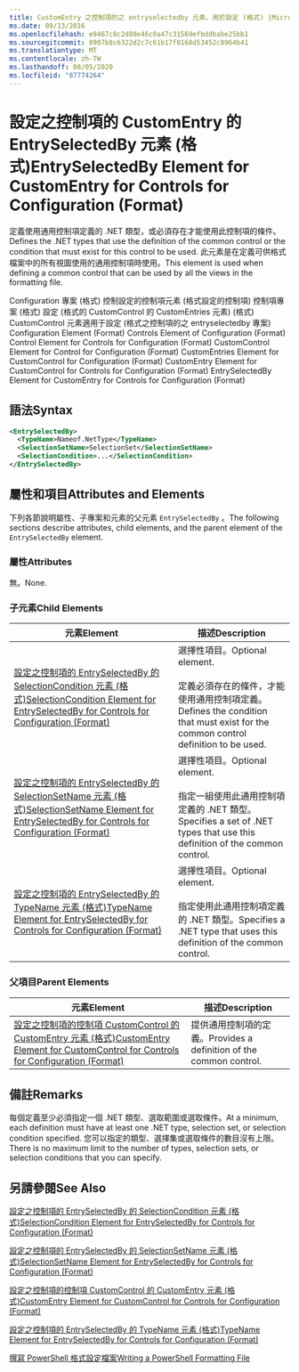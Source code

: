 ```yaml
---
title: CustomEntry 之控制項的之 entryselectedby 元素，用於設定 (格式) |Microsoft Docs
ms.date: 09/13/2016
ms.openlocfilehash: e9467c8c2d80e46c0a47c31569efbddbabe25bb1
ms.sourcegitcommit: 0907b8c6322d2c7c61b17f8168d53452c8964b41
ms.translationtype: MT
ms.contentlocale: zh-TW
ms.lasthandoff: 08/05/2020
ms.locfileid: "87774264"
---
```

# <a name="entryselectedby-element-for-customentry-for-controls-for-configuration-format"></a><span data-ttu-id="3eea2-102">設定之控制項的 CustomEntry 的 EntrySelectedBy 元素 (格式)</span><span class="sxs-lookup"><span data-stu-id="3eea2-102">EntrySelectedBy Element for CustomEntry for Controls for Configuration (Format)</span></span>

<span data-ttu-id="3eea2-103">定義使用通用控制項定義的 .NET 類型，或必須存在才能使用此控制項的條件。</span><span class="sxs-lookup"><span data-stu-id="3eea2-103">Defines the .NET types that use the definition of the common control or the condition that must exist for this control to be used.</span></span> <span data-ttu-id="3eea2-104">此元素是在定義可供格式檔案中的所有視圖使用的通用控制項時使用。</span><span class="sxs-lookup"><span data-stu-id="3eea2-104">This element is used when defining a common control that can be used by all the views in the formatting file.</span></span>

<span data-ttu-id="3eea2-105">Configuration 專案 (格式) 控制設定的控制項元素 (格式設定的控制項) 控制項專案 (格式) 設定 (格式的 CustomControl 的 CustomEntries 元素)  (格式) CustomControl 元素適用于設定 (格式之控制項的之 entryselectedby 專案) </span><span class="sxs-lookup"><span data-stu-id="3eea2-105">Configuration Element (Format) Controls Element of Configuration (Format) Control Element for Controls for Configuration (Format) CustomControl Element for Control for Configuration (Format) CustomEntries Element for CustomControl for Configuration (Format) CustomEntry Element for CustomControl for Controls for Configuration (Format) EntrySelectedBy Element for CustomEntry for Controls for Configuration (Format)</span></span>

## <a name="syntax"></a><span data-ttu-id="3eea2-106">語法</span><span class="sxs-lookup"><span data-stu-id="3eea2-106">Syntax</span></span>

```xml
<EntrySelectedBy>
  <TypeName>Nameof.NetType</TypeName>
  <SelectionSetName>SelectionSet</SelectionSetName>
  <SelectionCondition>...</SelectionCondition>
</EntrySelectedBy>
```

## <a name="attributes-and-elements"></a><span data-ttu-id="3eea2-107">屬性和項目</span><span class="sxs-lookup"><span data-stu-id="3eea2-107">Attributes and Elements</span></span>

<span data-ttu-id="3eea2-108">下列各節說明屬性、子專案和元素的父元素 `EntrySelectedBy` 。</span><span class="sxs-lookup"><span data-stu-id="3eea2-108">The following sections describe attributes, child elements, and the parent element of the `EntrySelectedBy` element.</span></span>

### <a name="attributes"></a><span data-ttu-id="3eea2-109">屬性</span><span class="sxs-lookup"><span data-stu-id="3eea2-109">Attributes</span></span>

<span data-ttu-id="3eea2-110">無。</span><span class="sxs-lookup"><span data-stu-id="3eea2-110">None.</span></span>

### <a name="child-elements"></a><span data-ttu-id="3eea2-111">子元素</span><span class="sxs-lookup"><span data-stu-id="3eea2-111">Child Elements</span></span>

|<span data-ttu-id="3eea2-112">元素</span><span class="sxs-lookup"><span data-stu-id="3eea2-112">Element</span></span>|<span data-ttu-id="3eea2-113">描述</span><span class="sxs-lookup"><span data-stu-id="3eea2-113">Description</span></span>|
|-------------|-----------------|
|[<span data-ttu-id="3eea2-114">設定之控制項的 EntrySelectedBy 的 SelectionCondition 元素 (格式)</span><span class="sxs-lookup"><span data-stu-id="3eea2-114">SelectionCondition Element for EntrySelectedBy for Controls for Configuration (Format)</span></span>](./selectioncondition-element-for-entryselectedby-for-controls-for-configuration-format.md)|<span data-ttu-id="3eea2-115">選擇性項目。</span><span class="sxs-lookup"><span data-stu-id="3eea2-115">Optional element.</span></span><br /><br /> <span data-ttu-id="3eea2-116">定義必須存在的條件，才能使用通用控制項定義。</span><span class="sxs-lookup"><span data-stu-id="3eea2-116">Defines the condition that must exist for the common control definition to be used.</span></span>|
|[<span data-ttu-id="3eea2-117">設定之控制項的 EntrySelectedBy 的 SelectionSetName 元素 (格式)</span><span class="sxs-lookup"><span data-stu-id="3eea2-117">SelectionSetName Element for EntrySelectedBy for Controls for Configuration (Format)</span></span>](./selectionsetname-element-for-selectioncondition-for-controls-for-configuration-format.md)|<span data-ttu-id="3eea2-118">選擇性項目。</span><span class="sxs-lookup"><span data-stu-id="3eea2-118">Optional element.</span></span><br /><br /> <span data-ttu-id="3eea2-119">指定一組使用此通用控制項定義的 .NET 類型。</span><span class="sxs-lookup"><span data-stu-id="3eea2-119">Specifies a set of .NET types that use this definition of the common control.</span></span>|
|[<span data-ttu-id="3eea2-120">設定之控制項的 EntrySelectedBy 的 TypeName 元素 (格式)</span><span class="sxs-lookup"><span data-stu-id="3eea2-120">TypeName Element for EntrySelectedBy for Controls for Configuration (Format)</span></span>](./typename-element-for-entryselectedby-for-controls-for-configuration-format.md)|<span data-ttu-id="3eea2-121">選擇性項目。</span><span class="sxs-lookup"><span data-stu-id="3eea2-121">Optional element.</span></span><br /><br /> <span data-ttu-id="3eea2-122">指定使用此通用控制項定義的 .NET 類型。</span><span class="sxs-lookup"><span data-stu-id="3eea2-122">Specifies a .NET type that uses this definition of the common control.</span></span>|

### <a name="parent-elements"></a><span data-ttu-id="3eea2-123">父項目</span><span class="sxs-lookup"><span data-stu-id="3eea2-123">Parent Elements</span></span>

|<span data-ttu-id="3eea2-124">元素</span><span class="sxs-lookup"><span data-stu-id="3eea2-124">Element</span></span>|<span data-ttu-id="3eea2-125">描述</span><span class="sxs-lookup"><span data-stu-id="3eea2-125">Description</span></span>|
|-------------|-----------------|
|[<span data-ttu-id="3eea2-126">設定之控制項的控制項 CustomControl 的 CustomEntry 元素 (格式)</span><span class="sxs-lookup"><span data-stu-id="3eea2-126">CustomEntry Element for CustomControl for Controls for Configuration (Format)</span></span>](./customentry-element-for-customcontrol-for-controls-for-configuration-format.md)|<span data-ttu-id="3eea2-127">提供通用控制項的定義。</span><span class="sxs-lookup"><span data-stu-id="3eea2-127">Provides a definition of the common control.</span></span>|

## <a name="remarks"></a><span data-ttu-id="3eea2-128">備註</span><span class="sxs-lookup"><span data-stu-id="3eea2-128">Remarks</span></span>

<span data-ttu-id="3eea2-129">每個定義至少必須指定一個 .NET 類型、選取範圍或選取條件。</span><span class="sxs-lookup"><span data-stu-id="3eea2-129">At a minimum, each definition must have at least one .NET type, selection set, or selection condition specified.</span></span> <span data-ttu-id="3eea2-130">您可以指定的類型、選擇集或選取條件的數目沒有上限。</span><span class="sxs-lookup"><span data-stu-id="3eea2-130">There is no maximum limit to the number of types, selection sets, or selection conditions that you can specify.</span></span>

## <a name="see-also"></a><span data-ttu-id="3eea2-131">另請參閱</span><span class="sxs-lookup"><span data-stu-id="3eea2-131">See Also</span></span>

[<span data-ttu-id="3eea2-132">設定之控制項的 EntrySelectedBy 的 SelectionCondition 元素 (格式)</span><span class="sxs-lookup"><span data-stu-id="3eea2-132">SelectionCondition Element for EntrySelectedBy for Controls for Configuration (Format)</span></span>](./selectioncondition-element-for-entryselectedby-for-controls-for-configuration-format.md)

[<span data-ttu-id="3eea2-133">設定之控制項的 EntrySelectedBy 的 SelectionSetName 元素 (格式)</span><span class="sxs-lookup"><span data-stu-id="3eea2-133">SelectionSetName Element for EntrySelectedBy for Controls for Configuration (Format)</span></span>](./selectionsetname-element-for-selectioncondition-for-controls-for-configuration-format.md)

[<span data-ttu-id="3eea2-134">設定之控制項的控制項 CustomControl 的 CustomEntry 元素 (格式)</span><span class="sxs-lookup"><span data-stu-id="3eea2-134">CustomEntry Element for CustomControl for Controls for Configuration (Format)</span></span>](./customentry-element-for-customcontrol-for-controls-for-configuration-format.md)

[<span data-ttu-id="3eea2-135">設定之控制項的 EntrySelectedBy 的 TypeName 元素 (格式)</span><span class="sxs-lookup"><span data-stu-id="3eea2-135">TypeName Element for EntrySelectedBy for Controls for Configuration (Format)</span></span>](./typename-element-for-selectioncondition-for-controls-for-configuration-format.md)

[<span data-ttu-id="3eea2-136">撰寫 PowerShell 格式設定檔案</span><span class="sxs-lookup"><span data-stu-id="3eea2-136">Writing a PowerShell Formatting File</span></span>](./writing-a-powershell-formatting-file.md)
